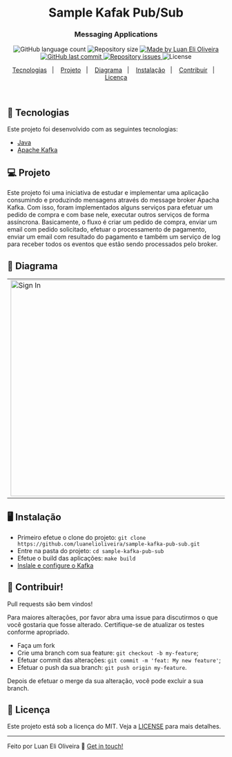 <h1 align="center">
    Sample Kafak Pub/Sub
</h1>

<h3 align="center">
   Messaging Applications
</h3>

<p align="center">
  <img alt="GitHub language count" src="https://img.shields.io/github/languages/count/luanelioliveira/sample-kafka-pub-sub?color=%2304D361">

  <img alt="Repository size" src="https://img.shields.io/github/repo-size/luanelioliveira/sample-kafka-pub-sub">

  <a href="https://www.linkedin.com/in/luanoliveira/" target="_blank">
    <img alt="Made by Luan Eli Oliveira" src="https://img.shields.io/badge/made%20by-Luan%20Eli%20Oliveira-brightgreen">
  </a>

  <a href="https://github.com/luanelioliveira/sample-kafka-pub-sub/commits/master">
    <img alt="GitHub last commit" src="https://img.shields.io/github/last-commit/luanelioliveira/sample-kafka-pub-sub">
  </a>

  <a href="https://github.com/luanelioliveira/sample-kafka-pub-sub/issues">
    <img alt="Repository issues" src="https://img.shields.io/github/issues/luanelioliveira/sample-kafka-pub-sub">
  </a>

  <img alt="License" src="https://img.shields.io/badge/license-MIT-brightgreen">
</p>
<p align="center">
  <a href="#rocket-tecnologias">Tecnologias</a>&nbsp;&nbsp;&nbsp;|&nbsp;&nbsp;&nbsp;
  <a href="#-projeto">Projeto</a>&nbsp;&nbsp;&nbsp;|&nbsp;&nbsp;&nbsp;
  <a href="#-diagrama">Diagrama</a>&nbsp;&nbsp;&nbsp;|&nbsp;&nbsp;&nbsp;
  <a href="#-instalacao">Instalação</a>&nbsp;&nbsp;&nbsp;|&nbsp;&nbsp;&nbsp;
  <a href="#-contribuir">Contribuir</a>&nbsp;&nbsp;&nbsp;|&nbsp;&nbsp;&nbsp;
  <a href="#memo-licenca">Licença</a>
</p>

<br>

## :rocket: Tecnologias

Este projeto foi desenvolvido com as seguintes tecnologias:

- [Java](https://www.java.com/)
- [Apache Kafka](https://kafka.apache.org/)

## 💻 Projeto

<p>
Este projeto foi uma iniciativa de estudar e implementar uma aplicação consumindo e produzindo mensagens
através do message broker Apacha Kafka. 
Com isso, foram implementados alguns serviços para efetuar um pedido de compra e com base nele,
executar outros serviços de forma assíncrona. 
Basicamente, o fluxo é criar um pedido de compra, enviar um email com pedido solicitado,
efetuar o processamento de pagamento, enviar um email com resultado do pagamento 
e também um serviço de log para receber todos os eventos que estão sendo processados pelo broker.
</p>

## 🔖 Diagrama

<table>
  <tbody>
	 <tr>
	   <td><img alt="Sign In" src="https://github.com/luanelioliveira/sample-kafka-pub-sub/blob/master/.github/img/diagram.png" width="500px" /></td>
	 </tr>
  </tbody>
</table>


## :desktop_computer: Instalação

- Primeiro efetue o clone do projeto: ```git clone https://github.com/luanelioliveira/sample-kafka-pub-sub.git```
- Entre na pasta do projeto:  ```cd sample-kafka-pub-sub```
- Efetue o build das aplicações: ```make build```
- [Inslale e configure o Kafka](./docs/kafka.md)

## 🤔 Contribuir!
Pull requests são bem vindos! 

Para maiores alterações, por favor abra uma issue para discutirmos o que você gostaria que fosse alterado.
Certifique-se de atualizar os testes conforme apropriado.

- Faça um fork
- Crie uma branch com sua feature: `git checkout -b my-feature`;
- Efetuar commit das alterações: `git commit -m 'feat: My new feature'`;
- Efetuar o push da sua branch: `git push origin my-feature`.

Depois de efetuar o merge da sua alteração, você pode excluir a sua branch.

## :memo: Licença

Este projeto está sob a licença do MIT.
Veja a [LICENSE](LICENSE) para mais detalhes.

---
Feito por Luan Eli Oliveira :wave: [Get in touch!](https://www.linkedin.com/in/luanoliveira/)
